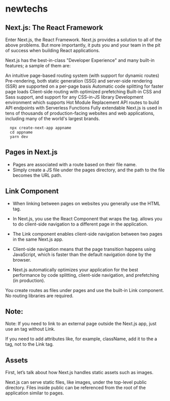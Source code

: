 # newtechs

## Next.js: The React Framework

Enter Next.js, the React Framework. Next.js provides a solution to all of the above problems. But more importantly, it puts you and your team in the pit of success when building React applications.

Next.js has the best-in-class "Developer Experience" and many built-in features; a sample of them are:

An intuitive page-based routing system (with support for dynamic routes)
Pre-rendering, both static generation (SSG) and server-side rendering (SSR) are supported on a per-page basis
Automatic code splitting for faster page loads
Client-side routing with optimized prefetching
Built-in CSS and Sass support, and support for any CSS-in-JS library
Development environment which supports Hot Module Replacement
API routes to build API endpoints with Serverless Functions
Fully extendable
Next.js is used in tens of thousands of production-facing websites and web applications, including many of the world's largest brands.

```
  npx create-next-app appname
  cd appname
  yarn dev

```

## Pages in Next.js

- Pages are associated with a route based on their file name.
- Simply create a JS file under the pages directory, and the path to the file becomes the URL path.

## Link Component

- When linking between pages on websites you generally use the <a> HTML tag.

- In Next.js, you use the <Link> React Component that wraps the <a> tag. <Link> allows you to do client-side navigation to a different page in the application.

- The Link component enables client-side navigation between two pages in the same Next.js app.

- Client-side navigation means that the page transition happens using JavaScript, which is faster than the default navigation done by the browser.

- Next.js automatically optimizes your application for the best performance by code splitting, client-side navigation, and prefetching (in production).

You create routes as files under pages and use the built-in Link component. No routing libraries are required.

## Note:

Note: If you need to link to an external page outside the Next.js app, just use an <a> tag without Link.

If you need to add attributes like, for example, className, add it to the a tag, not to the Link tag.

## Assets

First, let’s talk about how Next.js handles static assets such as images.

Next.js can serve static files, like images, under the top-level public directory. Files inside public can be referenced from the root of the application similar to pages.
